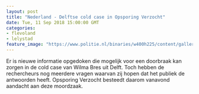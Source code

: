 ```yaml
---
layout: post
title: "Nederland - Delftse cold case in Opsporing Verzocht"
date: Tue, 11 Sep 2018 15:00:00 GMT
categories: 
- flevoland 
- lelystad 
feature_image: "https://www.politie.nl/binaries/w400h225/content/gallery/politie/gezocht/opsporing-verzocht/algemeen-beeld/nieuw-deco/belpanel-nieuw-decor.jpg"
---
```


Er is nieuwe informatie opgedoken die mogelijk voor een doorbraak kan zorgen in de cold case van Wilma Bres uit Delft. Toch hebben de rechercheurs nog meerdere vragen waarvan zij hopen dat het publiek de antwoorden heeft. Opsporing Verzocht besteedt daarom vanavond aandacht aan deze moordzaak.
